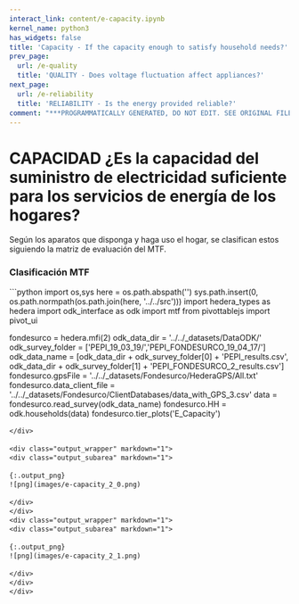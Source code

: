 ```yaml
---
interact_link: content/e-capacity.ipynb
kernel_name: python3
has_widgets: false
title: 'Capacity - If the capacity enough to satisfy household needs?'
prev_page:
  url: /e-quality
  title: 'QUALITY - Does voltage fluctuation affect appliances?'
next_page:
  url: /e-reliability
  title: 'RELIABILITY - Is the energy provided reliable?'
comment: "***PROGRAMMATICALLY GENERATED, DO NOT EDIT. SEE ORIGINAL FILES IN /content***"
---
```


# CAPACIDAD ¿Es la capacidad del suministro de electricidad suficiente para los servicios de energía de los hogares?

Según los aparatos que disponga y haga uso el hogar, se clasifican estos siguiendo la matriz de evaluación del MTF.

### Clasificación MTF

<div markdown="1" class="cell code_cell">
<div class="input_area hidecode" markdown="1">
```python
import os,sys
here = os.path.abspath('')
sys.path.insert(0, os.path.normpath(os.path.join(here, '../../src')))
import hedera_types as hedera
import odk_interface as odk
import mtf
from pivottablejs import pivot_ui

fondesurco = hedera.mfi(2)
odk_data_dir = '../../_datasets/DataODK/'
odk_survey_folder = ['PEPI_19_03_19/','PEPI_FONDESURCO_19_04_17/']
odk_data_name = [odk_data_dir + odk_survey_folder[0] + 'PEPI_results.csv',
                 odk_data_dir + odk_survey_folder[1] + 
                 'PEPI_FONDESURCO_2_results.csv']
fondesurco.gpsFile = '../../_datasets/Fondesurco/HederaGPS/All.txt'
fondesurco.data_client_file = '../../_datasets/Fondesurco/ClientDatabases/data_with_GPS_3.csv'
data = fondesurco.read_survey(odk_data_name)
fondesurco.HH = odk.households(data)
fondesurco.tier_plots('E_Capacity')
```
</div>

<div class="output_wrapper" markdown="1">
<div class="output_subarea" markdown="1">

{:.output_png}
![png](images/e-capacity_2_0.png)

</div>
</div>
<div class="output_wrapper" markdown="1">
<div class="output_subarea" markdown="1">

{:.output_png}
![png](images/e-capacity_2_1.png)

</div>
</div>
</div>
